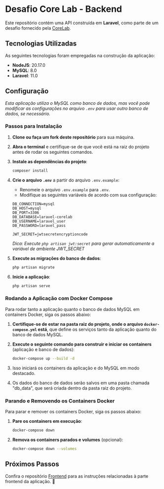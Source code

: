 # Desafio Core Lab - Backend

Este repositório contém uma API construída em **Laravel**, como parte de um desafio fornecido pela [CoreLab](https://www.corelab.com.br/pt).

## Tecnologias Utilizadas

As seguintes tecnologias foram empregadas na construção da aplicação:

- **NodeJS**: 20.17.0
- **MySQL**: 8.0
- **Laravel**: 11.0

## Configuração

*Esta aplicação utiliza o MySQL como banco de dados, mas você pode modificar as configurações no arquivo `.env` para usar outro banco de dados, se necessário.*

### Passos para Instalação

1. **Clone ou faça um fork deste repositório** para sua máquina.
   
2. **Abra o terminal** e certifique-se de que você está na raiz do projeto antes de rodar os seguintes comandos.

3. **Instale as dependências do projeto**:
   ```bash
   composer install
   ```

4. **Crie o arquivo `.env`** a partir do arquivo `.env.example`:
   - Renomeie o arquivo `.env.example` para `.env`.
   - Modifique as seguintes variáveis de acordo com sua configuração:

   ```env
   DB_CONNECTION=mysql
   DB_HOST=mysql
   DB_PORT=3306
   DB_DATABASE=laravel-corelab
   DB_USERNAME=laravel_user
   DB_PASSWORD=laravel_pass

   JWT_SECRET=jwtsecretencryptioncode
   ```
   *Dica: Execute ```php artisan jwt:secret``` para gerar automaticamente a variável de ambiente JWT_SECRET*

5. **Execute as migrações do banco de dados**:
   ```bash
   php artisan migrate
   ```

6. **Inicie a aplicação**:
   ```bash
   php artisan serve
   ```

### Rodando a Aplicação com Docker Compose

Para rodar tanto a aplicação quanto o banco de dados MySQL em containers Docker, siga os passos abaixo:

1. **Certifique-se de estar na pasta raiz do projeto, onde o arquivo `docker-compose.yml` está**, que define os serviços tanto da aplicação quanto do banco de dados MySQL.

2. **Execute o seguinte comando para construir e iniciar os containers** (aplicação e banco de dados):
   ```bash
   docker-compose up --build -d
   ```

3. Isso iniciará os containers da aplicação e do MySQL em modo destacado.

4. Os dados do banco de dados serão salvos em uma pasta chamada "db_data", que será criada dentro da pasta raiz do projeto.

### Parando e Removendo os Containers Docker

Para parar e remover os containers Docker, siga os passos abaixo:

1. **Pare os containers em execução**:
   ```bash
   docker-compose down
   ```

2. **Remova os containers parados e volumes** (opcional):
   ```bash
   docker-compose down --volumes
   ```

## Próximos Passos

Confira o repositório [Frontend](https://github.com/caio-ferreira-dev/corelab-challenge-web-app-php) para as instruções relacionadas à parte frontend da aplicação. 🚀

